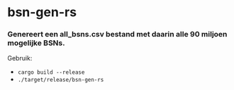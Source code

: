 # bsn-gen-rs

### Genereert een all_bsns.csv bestand met daarin alle 90 miljoen mogelijke BSNs.

Gebruik:  
- `cargo build --release`  
- `./target/release/bsn-gen-rs`
